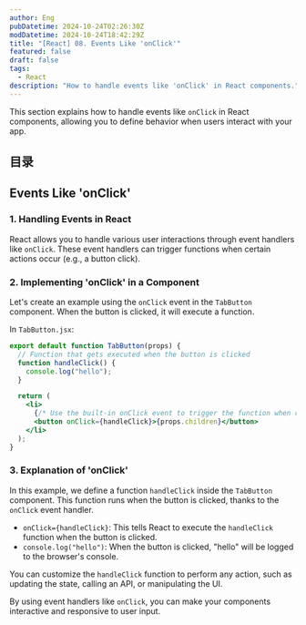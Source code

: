 ```yaml
---
author: Eng
pubDatetime: 2024-10-24T02:26:30Z
modDatetime: 2024-10-24T18:42:29Z
title: "[React] 08. Events Like 'onClick'"
featured: false
draft: false
tags:
  - React
description: "How to handle events like 'onClick' in React components."
---
```


This section explains how to handle events like `onClick` in React components, allowing you to define behavior when users interact with your app.

## 目录

## Events Like 'onClick'

### 1. Handling Events in React

React allows you to handle various user interactions through event handlers like `onClick`. These event handlers can trigger functions when certain actions occur (e.g., a button click).

### 2. Implementing 'onClick' in a Component

Let's create an example using the `onClick` event in the `TabButton` component. When the button is clicked, it will execute a function.

In `TabButton.jsx`:

```jsx
export default function TabButton(props) {
  // Function that gets executed when the button is clicked
  function handleClick() {
    console.log("hello");
  }

  return (
    <li>
      {/* Use the built-in onClick event to trigger the function when clicked */}
      <button onClick={handleClick}>{props.children}</button>
    </li>
  );
}
```

### 3. Explanation of 'onClick'

In this example, we define a function `handleClick` inside the `TabButton` component. This function runs when the button is clicked, thanks to the `onClick` event handler.

- `onClick={handleClick}`: This tells React to execute the `handleClick` function when the button is clicked.
- `console.log("hello")`: When the button is clicked, "hello" will be logged to the browser's console.

You can customize the `handleClick` function to perform any action, such as updating the state, calling an API, or manipulating the UI.

By using event handlers like `onClick`, you can make your components interactive and responsive to user input.
